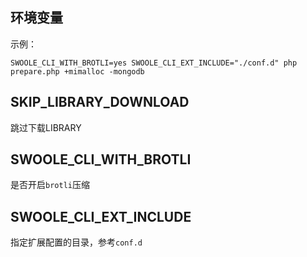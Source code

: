 环境变量
----
示例：
```shell
SWOOLE_CLI_WITH_BROTLI=yes SWOOLE_CLI_EXT_INCLUDE="./conf.d" php prepare.php +mimalloc -mongodb
```

SKIP_LIBRARY_DOWNLOAD
----
跳过下载LIBRARY


SWOOLE_CLI_WITH_BROTLI
----
是否开启`brotli`压缩


SWOOLE_CLI_EXT_INCLUDE
----
指定扩展配置的目录，参考`conf.d`
